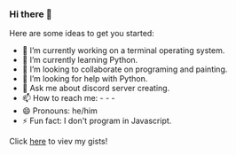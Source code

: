 ### Hi there 👋

Here are some ideas to get you started:

- 🔭 I’m currently working on a terminal operating system. 
- 🌱 I’m currently learning Python. 
- 👯 I’m looking to collaborate on programing and painting. 
- 🤔 I’m looking for help with Python. 
- 💬 Ask me about discord server creating. 
- 📫 How to reach me: - - - 
- 😄 Pronouns: he/him
- ⚡ Fun fact: I don't program in Javascript. 

Click [here](https://gist.github.com/SparagusGamer) to viev my gists!

